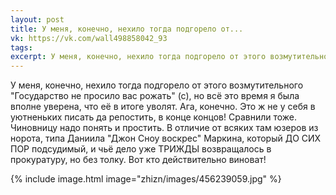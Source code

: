 ```yaml
---
layout: post
title: У меня, конечно, нехило тогда подгорело от...
vk: https://vk.com/wall498858042_93
tags: 
excerpt: У меня, конечно, нехило тогда подгорело от этого возмутительного "Государство не просило вас рожать" (с), но всё это время я была вполне уверена, что её в итоге уволят. Ага, конечно.
---
```

У меня, конечно, нехило тогда подгорело от этого возмутительного "Государство не просило вас рожать" (с), но всё это время я была вполне уверена, что её в итоге уволят. Ага, конечно. Это ж не у себя в уютненьких писать да репостить, в конце концов! Сравнили тоже. Чиновницу надо понять и простить. В отличие от всяких там юзеров из норота, типа Даниила "Джон Сноу воскрес" Маркина, который ДО СИХ ПОР подсудимый, и чьё дело уже ТРИЖДЫ возвращалось в прокуратуру, но без толку. Вот кто действительно виноват!

{% include image.html image="zhizn/images/456239059.jpg" %}